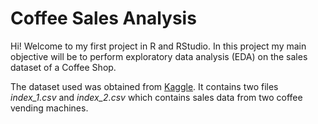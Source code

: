 # Coffee Sales Analysis

Hi! Welcome to my first project in R and RStudio.  In this project my main objective will be to perform exploratory data analysis (EDA) on the sales dataset of a Coffee Shop. 

The dataset used was obtained from [Kaggle](https://www.kaggle.com/datasets/ihelon/coffee-sales/data).  It contains two files *index_1.csv* and *index_2.csv* which contains sales data from two coffee vending machines.
